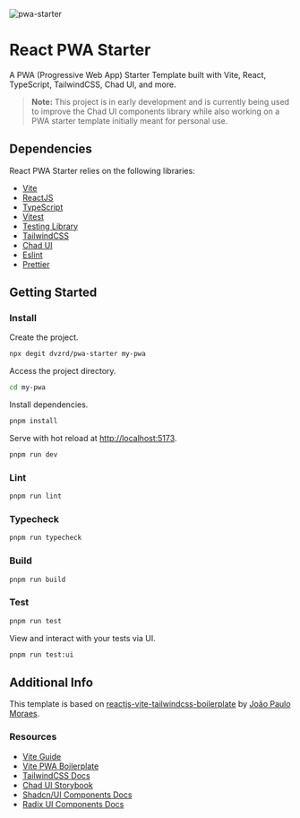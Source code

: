 ![pwa-starter](https://user-images.githubusercontent.com/16243531/217138979-b854309c-4742-4275-a705-f9fec5158217.jpg)

# React PWA Starter

A PWA (Progressive Web App) Starter Template built with Vite, React, TypeScript, TailwindCSS, Chad UI, and more.

> **Note:** This project is in early development and is currently being used to improve the Chad UI components library while also working on a PWA starter template initially meant for personal use.

## Dependencies

React PWA Starter relies on the following libraries:

- [Vite](https://vitejs.dev)
- [ReactJS](https://reactjs.org)
- [TypeScript](https://www.typescriptlang.org)
- [Vitest](https://vitest.dev)
- [Testing Library](https://testing-library.com)
- [TailwindCSS](https://tailwindcss.com)
- [Chad UI](https://github.com/dvzrd/react-ui)
- [Eslint](https://eslint.org)
- [Prettier](https://prettier.io)

## Getting Started

### Install

Create the project.

```bash
npx degit dvzrd/pwa-starter my-pwa
```

Access the project directory.

```bash
cd my-pwa
```

Install dependencies.

```bash
pnpm install
```

Serve with hot reload at <http://localhost:5173>.

```bash
pnpm run dev
```

### Lint

```bash
pnpm run lint
```

### Typecheck

```bash
pnpm run typecheck
```

### Build

```bash
pnpm run build
```

### Test

```bash
pnpm run test
```

View and interact with your tests via UI.

```bash
pnpm run test:ui
```

##

## Additional Info

This template is based on [reactjs-vite-tailwindcss-boilerplate](https://github.com/joaopaulomoraes/reactjs-vite-tailwindcss-boilerplate) by [João Paulo Moraes](https://github.com/joaopaulomoraes).

### Resources

- [Vite Guide](https://vitejs.dev/guide/)
- [Vite PWA Boilerplate](https://github.com/adueck/vite-offline-pwa-boilerplate)
- [TailwindCSS Docs](https://tailwindcss.com/docs/installation)
- [Chad UI Storybook](https://dvzrd.github.io/react-ui/)
- [Shadcn/UI Components Docs](https://ui.shadcn.com/docs/components/accordion)
- [Radix UI Components Docs](https://www.radix-ui.com/primitives/docs/components/accordion)
